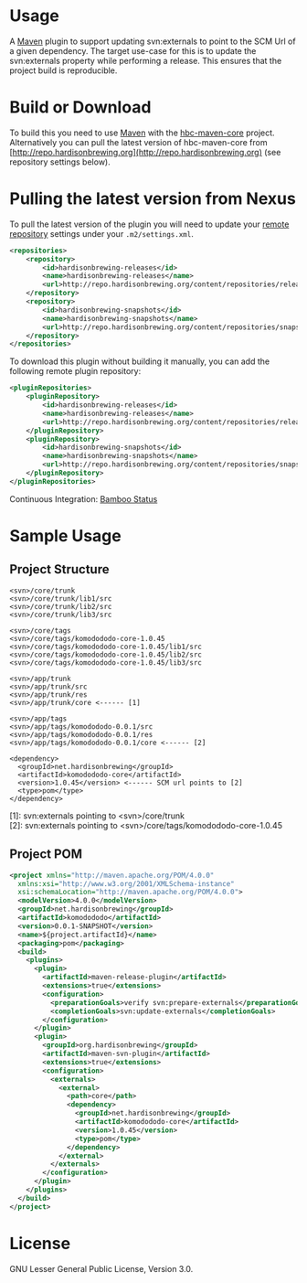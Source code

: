 # Usage
A [Maven](http://maven.apache.org/download.html) plugin to support updating svn:externals to point to the SCM Url of a given dependency. The target use-case for this is to update the svn:externals property while performing a release. This ensures that the project build is reproducible.

# Build or Download
To build this you need to use [Maven](http://maven.apache.org/download.html) with the [hbc-maven-core](https://github.com/hardisonbrewing/hbc-maven-core) project. Alternatively you can pull the latest version of hbc-maven-core from [http://repo.hardisonbrewing.org](http://repo.hardisonbrewing.org) (see repository settings below).

# Pulling the latest version from Nexus
To pull the latest version of the plugin you will need to update your [remote repository](http://maven.apache.org/guides/introduction/introduction-to-repositories.html) settings under your `.m2/settings.xml`.

```xml
<repositories>
	<repository>
		<id>hardisonbrewing-releases</id>
		<name>hardisonbrewing-releases</name>
		<url>http://repo.hardisonbrewing.org/content/repositories/releases/</url>
	</repository>
	<repository>
		<id>hardisonbrewing-snapshots</id>
		<name>hardisonbrewing-snapshots</name>
		<url>http://repo.hardisonbrewing.org/content/repositories/snapshots/</url>
	</repository>
</repositories>
```

To download this plugin without building it manually, you can add the following remote plugin repository:

```xml
<pluginRepositories>
	<pluginRepository>
		<id>hardisonbrewing-releases</id>
		<name>hardisonbrewing-releases</name>
		<url>http://repo.hardisonbrewing.org/content/repositories/releases/</url>
	</pluginRepository>
	<pluginRepository>
		<id>hardisonbrewing-snapshots</id>
		<name>hardisonbrewing-snapshots</name>
		<url>http://repo.hardisonbrewing.org/content/repositories/snapshots/</url>
	</pluginRepository>
</pluginRepositories>
```

Continuous Integration: [Bamboo Status](http://bamboo.hardisonbrewing.org/browse/MVN-SVN)

# Sample Usage

## Project Structure

```
<svn>/core/trunk
<svn>/core/trunk/lib1/src
<svn>/core/trunk/lib2/src
<svn>/core/trunk/lib3/src

<svn>/core/tags
<svn>/core/tags/komodododo-core-1.0.45
<svn>/core/tags/komodododo-core-1.0.45/lib1/src
<svn>/core/tags/komodododo-core-1.0.45/lib2/src
<svn>/core/tags/komodododo-core-1.0.45/lib3/src

<svn>/app/trunk
<svn>/app/trunk/src
<svn>/app/trunk/res
<svn>/app/trunk/core <------ [1]

<svn>/app/tags
<svn>/app/tags/komodododo-0.0.1/src
<svn>/app/tags/komodododo-0.0.1/res
<svn>/app/tags/komodododo-0.0.1/core <------ [2]

<dependency>
  <groupId>net.hardisonbrewing</groupId>
  <artifactId>komodododo-core</artifactId>
  <version>1.0.45</version> <------ SCM url points to [2]
  <type>pom</type>
</dependency>
```

\[1\]: svn:externals pointing to \<svn\>/core/trunk  
\[2\]: svn:externals pointing to \<svn\>/core/tags/komodododo-core-1.0.45

## Project POM

```xml
<project xmlns="http://maven.apache.org/POM/4.0.0"
  xmlns:xsi="http://www.w3.org/2001/XMLSchema-instance"
  xsi:schemaLocation="http://maven.apache.org/POM/4.0.0">
  <modelVersion>4.0.0</modelVersion>
  <groupId>net.hardisonbrewing</groupId>
  <artifactId>komodododo</artifactId>
  <version>0.0.1-SNAPSHOT</version>
  <name>${project.artifactId}</name>
  <packaging>pom</packaging>
  <build>
    <plugins>
      <plugin>
        <artifactId>maven-release-plugin</artifactId>
        <extensions>true</extensions>
        <configuration>
          <preparationGoals>verify svn:prepare-externals</preparationGoals>
          <completionGoals>svn:update-externals</completionGoals>
        </configuration>
      </plugin>
      <plugin>
        <groupId>org.hardisonbrewing</groupId>
        <artifactId>maven-svn-plugin</artifactId>
        <extensions>true</extensions>
        <configuration>
          <externals>
            <external>
              <path>core</path>
              <dependency>
                <groupId>net.hardisonbrewing</groupId>
                <artifactId>komodododo-core</artifactId>
                <version>1.0.45</version>
                <type>pom</type>
              </dependency>
            </external>
          </externals>
        </configuration>
      </plugin>
    </plugins>
  </build>
</project>
```

# License
GNU Lesser General Public License, Version 3.0.
